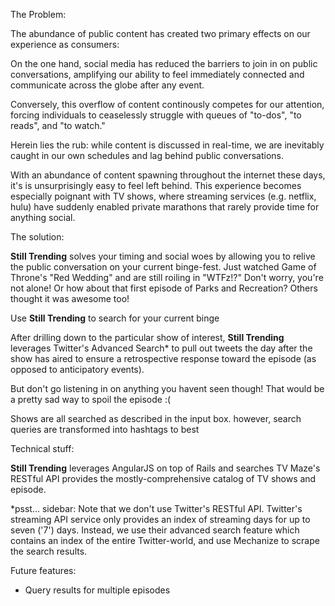 The Problem: 

The abundance of public content has created two primary effects on our experience as consumers: 

On the one hand, social media has reduced the barriers to join in on public conversations, amplifying our ability to feel immediately connected and communicate across the globe after any event.

Conversely, this overflow of content continously competes for our attention, forcing individuals to ceaselessly struggle with queues of "to-dos", "to reads", and "to watch." 

Herein lies the rub: while content is discussed in real-time, we are inevitably caught in our own schedules and lag behind public conversations. 

With an abundance of content spawning throughout the internet these days, it's is unsurprisingly easy to feel left behind. This experience becomes especially poignant with TV shows, where streaming services (e.g. netflix, hulu) have suddenly enabled private marathons that rarely provide time for anything social.

The solution: 

**Still Trending** solves your timing and social woes by allowing you to relive the public conversation on your current binge-fest. Just watched Game of Throne's "Red Wedding" and are still roiling in "WTFz!?" Don't worry, you're not alone! Or how about that first episode of Parks and Recreation? Others thought it was awesome too! 

Use **Still Trending** to search for your current binge

After drilling down to the particular show of interest, **Still Trending** leverages Twitter's Advanced Search* to pull out tweets the day after the show has aired to ensure a retrospective response toward the episode (as opposed to anticipatory events). 

But don't go listening in on anything you havent seen though! That would be a pretty sad way to spoil the episode :(

Shows are all searched as described in the input box. however, search queries are transformed into hashtags to best  

Technical stuff: 

**Still Trending** leverages AngularJS on top of Rails and searches TV Maze's RESTful API provides the mostly-comprehensive catalog of TV shows and episode. 

*psst... sidebar: Note that we don't use Twitter's RESTful API. Twitter's streaming API service only provides an index of streaming days for up to seven ('7') days.  Instead, we use their advanced search feature which contains an index of the entire Twitter-world, and use Mechanize to scrape the search results. 

Future features:
- Query results for multiple episodes